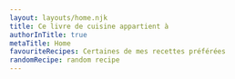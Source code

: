 ```yaml
---
layout: layouts/home.njk
title: Ce livre de cuisine appartient à
authorInTitle: true
metaTitle: Home
favouriteRecipes: Certaines de mes recettes préférées
randomRecipe: random recipe
---
```

